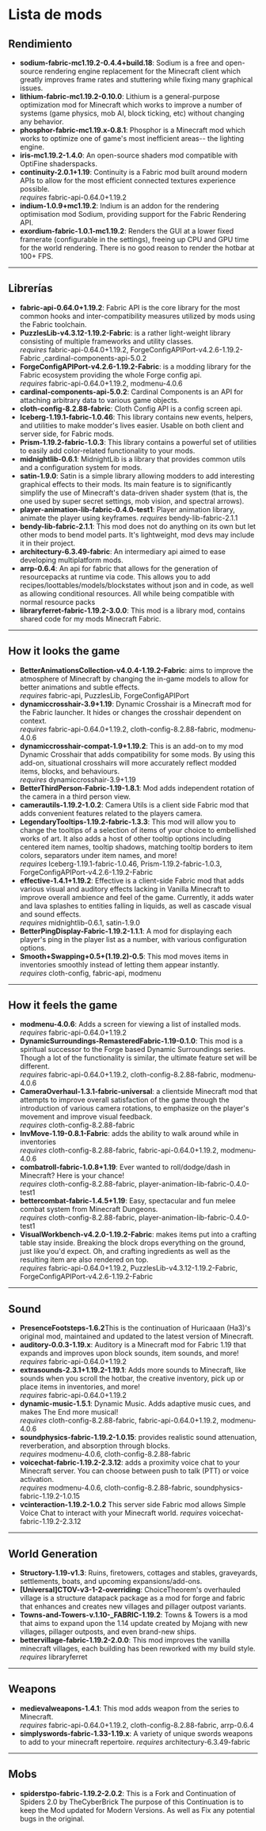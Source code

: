 # Lista de mods

## Rendimiento

- **sodium-fabric-mc1.19.2-0.4.4+build.18**: Sodium is a free and open-source rendering engine replacement for the Minecraft client which greatly improves frame rates and stuttering while fixing many graphical issues.
- **lithium-fabric-mc1.19.2-0.10.0**: Lithium is a general-purpose optimization mod for Minecraft which works to improve a number of systems (game physics, mob AI, block ticking, etc) without changing any behavior.
- **phosphor-fabric-mc1.19.x-0.8.1**: Phosphor is a Minecraft mod which works to optimize one of game's most inefficient areas-- the lighting engine.
- **iris-mc1.19.2-1.4.0**: An open-source shaders mod compatible with OptiFine shaderspacks.
- **continuity-2.0.1+1.19**: Continuity is a Fabric mod built around modern APIs to allow for the most efficient connected textures experience possible.  
*requires* fabric-api-0.64.0+1.19.2
- **indium-1.0.9+mc1.19.2**: Indium is an addon for the rendering optimisation mod Sodium, providing support for the Fabric Rendering API.
- **exordium-fabric-1.0.1-mc1.19.2**: Renders the GUI at a lower fixed framerate (configurable in the settings), freeing up CPU and GPU time for the world rendering. There is no good reason to render the hotbar at 100+ FPS.

---

## Librerías

- **fabric-api-0.64.0+1.19.2**: Fabric API is the core library for the most common hooks and inter-compatibility measures utilized by mods using the Fabric toolchain.
- **PuzzlesLib-v4.3.12-1.19.2-Fabric**: is a rather light-weight library consisting of multiple frameworks and utility classes.  
*requires* fabric-api-0.64.0+1.19.2, ForgeConfigAPIPort-v4.2.6-1.19.2-Fabric ,cardinal-components-api-5.0.2
- **ForgeConfigAPIPort-v4.2.6-1.19.2-Fabric**: is a modding library for the Fabric ecosystem providing the whole Forge config api.  
*requires* fabric-api-0.64.0+1.19.2, modmenu-4.0.6
- **cardinal-components-api-5.0.2**: Cardinal Components is an API for attaching arbitrary data to various game objects.
- **cloth-config-8.2.88-fabric**: Cloth Config API is a config screen api.
- **Iceberg-1.19.1-fabric-1.0.46**: This library contains new events, helpers, and utilities to make modder's lives easier.  Usable on both client and server side, for Fabric mods.
- **Prism-1.19.2-fabric-1.0.3**: This library contains a powerful set of utilities to easily add color-related functionality to your mods.
- **midnightlib-0.6.1**: MidnightLib is a library that provides common utils and a configuration system for mods.
- **satin-1.9.0**: Satin is a simple library allowing modders to add interesting graphical effects to their mods. Its main feature is to significantly simplify the use of Minecraft's data-driven shader system (that is, the one used by super secret settings, mob vision, and spectral arrows).
- **player-animation-lib-fabric-0.4.0-test1**: Player animation library, animate the player using keyframes.
*requires* bendy-lib-fabric-2.1.1
- **bendy-lib-fabric-2.1.1**: This mod does not do anything on its own but let other mods to bend model parts. It's lightweight, mod devs may include it in their project.
- **architectury-6.3.49-fabric**: An intermediary api aimed to ease developing multiplatform mods.
- **arrp-0.6.4**: An api for fabric that allows for the generation of resourcepacks at runtime via code. This allows you to add recipes/loottables/models/blockstates without json and in code, as well as allowing conditional resources. All while being compatible with normal resource packs
- **libraryferret-fabric-1.19.2-3.0.0**: This mod is a library mod, contains shared code for my mods Minecraft Fabric.

---

## How it looks the game

- **BetterAnimationsCollection-v4.0.4-1.19.2-Fabric**: aims to improve the atmosphere of Minecraft by changing the in-game models to allow for better animations and subtle effects.  
*requires* fabric-api, PuzzlesLib, ForgeConfigAPIPort
- **dynamiccrosshair-3.9+1.19**: Dynamic Crosshair is a Minecraft mod for the Fabric launcher. It hides or changes the crosshair dependent on context.  
*requires* fabric-api-0.64.0+1.19.2, cloth-config-8.2.88-fabric, modmenu-4.0.6
- **dynamiccrosshair-compat-1.9+1.19.2**: This is an add-on to my mod Dynamic Crosshair that adds compatibility for some mods. By using this add-on, situational crosshairs will more accurately reflect modded items, blocks, and behaviours.  
*requires* dynamiccrosshair-3.9+1.19
- **BetterThirdPerson-Fabric-1.19-1.8.1**: Mod adds independent rotation of the camera in a third person view.
- **camerautils-1.19.2-1.0.2**: Camera Utils is a client side Fabric mod that adds convenient features related to the players camera.
- **LegendaryTooltips-1.19.2-fabric-1.3.3**: This mod will allow you to change the tooltips of a selection of items of your choice to embellished works of art.  It also adds a host of other tooltip options including centered item names, tooltip shadows, matching tooltip borders to item colors, separators under item names, and more!  
*requires* Iceberg-1.19.1-fabric-1.0.46, Prism-1.19.2-fabric-1.0.3, ForgeConfigAPIPort-v4.2.6-1.19.2-Fabric
- **effective-1.4.1+1.19.2**: Effective is a client-side Fabric mod that adds various visual and auditory effects lacking in Vanilla Minecraft to improve overall ambience and feel of the game. Currently, it adds water and lava splashes to entities falling in liquids, as well as cascade visual and sound effects.  
*requires* midnightlib-0.6.1, satin-1.9.0
- **BetterPingDisplay-Fabric-1.19.2-1.1.1**: A mod for displaying each player's ping in the player list as a number, with various configuration options.
- **Smooth+Swapping+0.5+(1.19.2)-0.5**: This mod moves items in inventories smoothly instead of letting them appear instantly.  
*requires* cloth-config, fabric-api, modmenu

---

## How it feels the game

- **modmenu-4.0.6**: Adds a screen for viewing a list of installed mods.  
*requires* fabric-api-0.64.0+1.19.2
- **DynamicSurroundings-RemasteredFabric-1.19-0.1.0**: This mod is a spiritual successor to the Forge based Dynamic Surroundings series. Though a lot of the functionality is similar, the ultimate feature set will be different.  
*requires* fabric-api-0.64.0+1.19.2, cloth-config-8.2.88-fabric, modmenu-4.0.6
- **CameraOverhaul-1.3.1-fabric-universal**: a clientside Minecraft mod that attempts to improve overall satisfaction of the game through the introduction of various camera rotations, to emphasize on the player's movement and improve visual feedback.  
*requires* cloth-config-8.2.88-fabric
- **InvMove-1.19-0.8.1-Fabric**: adds the ability to walk around while in inventories  
*requires* cloth-config-8.2.88-fabric, fabric-api-0.64.0+1.19.2, modmenu-4.0.6
- **combatroll-fabric-1.0.8+1.19**: Ever wanted to roll/dodge/dash in Minecraft? Here is your chance!  
*requires* cloth-config-8.2.88-fabric, player-animation-lib-fabric-0.4.0-test1
- **bettercombat-fabric-1.4.5+1.19**: Easy, spectacular and fun melee combat system from Minecraft Dungeons.  
*requires* cloth-config-8.2.88-fabric, player-animation-lib-fabric-0.4.0-test1
- **VisualWorkbench-v4.2.0-1.19.2-Fabric**: makes items put into a crafting table stay inside. Breaking the block drops everything on the ground, just like you'd expect. Oh, and crafting ingredients as well as the resulting item are also rendered on top.  
*requires* fabric-api-0.64.0+1.19.2, PuzzlesLib-v4.3.12-1.19.2-Fabric, ForgeConfigAPIPort-v4.2.6-1.19.2-Fabric

---

## Sound

- **PresenceFootsteps-1.6.2**This is the continuation of Huricaaan (Ha3)'s original mod, maintained and updated to the latest version of Minecraft.
- **auditory-0.0.3-1.19.x**: Auditory is a Minecraft mod for Fabric 1.19 that expands and improves upon block sounds, item sounds, and more!  
*requires* fabric-api-0.64.0+1.19.2
- **extrasounds-2.3.1+1.19.2-1.19.1**: Adds more sounds to Minecraft, like sounds when you scroll the hotbar, the creative inventory, pick up or place items in inventories, and more!  
*requires* fabric-api-0.64.0+1.19.2
- **dynamic-music-1.5.1**: Dynamic Music. Adds adaptive music cues, and makes The End more musical!  
*requires* cloth-config-8.2.88-fabric, fabric-api-0.64.0+1.19.2, modmenu-4.0.6
- **soundphysics-fabric-1.19.2-1.0.15**: provides realistic sound attenuation, reverberation, and absorption through blocks.  
*requires* modmenu-4.0.6, cloth-config-8.2.88-fabric
- **voicechat-fabric-1.19.2-2.3.12**: adds a proximity voice chat to your Minecraft server. You can choose between push to talk (PTT) or voice activation.  
*requires* modmenu-4.0.6, cloth-config-8.2.88-fabric, soundphysics-fabric-1.19.2-1.0.15
- **vcinteraction-1.19.2-1.0.2** This server side Fabric mod allows Simple Voice Chat to interact with your Minecraft world.
*requires* voicechat-fabric-1.19.2-2.3.12

---

## World Generation

- **Structory-1.19-v1.3**: Ruins, firetowers, cottages and stables, graveyards, settlements, boats, and upcoming expansions/add-ons.
- **[Universal]CTOV-v3-1-2-overriding**: ChoiceTheorem's overhauled village is a structure datapack package as a mod for forge and fabric that enhances and creates new villages and pillager outpost variants.
- **Towns-and-Towers-v.1.10-_FABRIC-1.19.2**: Towns & Towers is a mod that aims to expand upon the 1.14 update created by Mojang with new villages, pillager outposts, and even brand-new ships.
- **bettervillage-fabric-1.19.2-2.0.0**: This mod improves the vanilla minecraft villages, each building has been reworked with my build style.  
*requires* libraryferret

---

## Weapons

- **medievalweapons-1.4.1**: This mod adds weapon from the series to Minecraft.  
*requires* fabric-api-0.64.0+1.19.2, cloth-config-8.2.88-fabric, arrp-0.6.4
- **simplyswords-fabric-1.33-1.19.x**: A variety of unique swords weapons to add to your minecraft repertoire.
*requires* architectury-6.3.49-fabric

---

## Mobs

- **spiderstpo-fabric-1.19.2-2.0.2**: This is a Fork and Continuation of Spiders 2.0 by TheCyberBrick
The purpose of this Continuation is to keep the Mod updated for Modern Versions. As well as Fix any potential bugs in the original.
